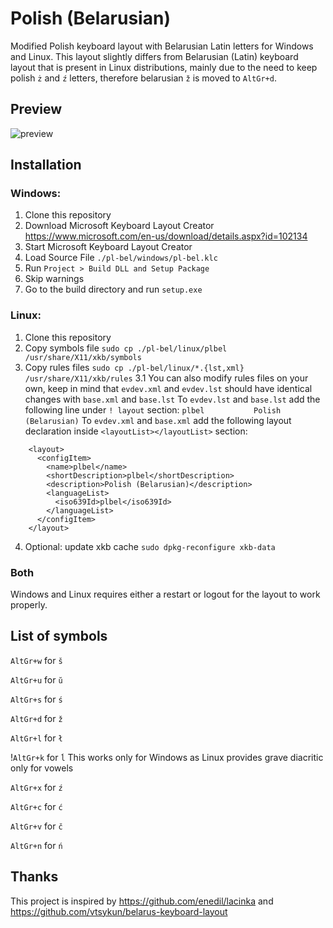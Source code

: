 # Polish (Belarusian)
Modified Polish keyboard layout with Belarusian Latin letters for Windows and Linux. This layout slightly differs from Belarusian (Latin) keyboard layout that is present in Linux distributions, mainly due to the need to keep polish `ż` and `ź` letters, therefore belarusian `ž` is moved to `AltGr+d`.

## Preview
![preview](./static/preview.png)

## Installation

### Windows:
1. Clone this repository
2. Download Microsoft Keyboard Layout Creator https://www.microsoft.com/en-us/download/details.aspx?id=102134
3. Start Microsoft Keyboard Layout Creator
4. Load Source File `./pl-bel/windows/pl-bel.klc`
5. Run `Project > Build DLL and Setup Package`
6. Skip warnings
7. Go to the build directory and run `setup.exe`

### Linux:
1. Clone this repository
2. Copy symbols file `sudo cp ./pl-bel/linux/plbel /usr/share/X11/xkb/symbols`
3. Copy rules files `sudo cp ./pl-bel/linux/*.{lst,xml} /usr/share/X11/xkb/rules`
3.1 You can also modify rules files on your own, keep in mind that `evdev.xml` and `evdev.lst` should have identical changes with `base.xml` and `base.lst`
To `evdev.lst` and `base.lst` add the following line under `! layout` section:
`plbel           Polish (Belarusian)`
To `evdev.xml` and `base.xml` add the following layout declaration inside `<layoutList></layoutList>` section:
```
    <layout>
      <configItem>
        <name>plbel</name>
        <shortDescription>plbel</shortDescription>
        <description>Polish (Belarusian)</description>
        <languageList>
          <iso639Id>plbel</iso639Id>
        </languageList>
      </configItem>
    </layout>

```
4. Optional: update xkb cache `sudo dpkg-reconfigure xkb-data`


### Both
Windows and Linux requires either a restart or logout for the layout to work properly.

## List of symbols
`AltGr+w` for `š`

`AltGr+u` for `ŭ`

`AltGr+s` for `ś`

`AltGr+d` for `ž`

`AltGr+l` for `ł`

!`AltGr+k` for `ĺ` This works only for Windows as Linux provides grave diacritic only for vowels

`AltGr+x` for `ź`

`AltGr+c` for `ć`

`AltGr+v` for `č`

`AltGr+n` for `ń`

## Thanks
This project is inspired by https://github.com/enedil/lacinka and https://github.com/vtsykun/belarus-keyboard-layout
